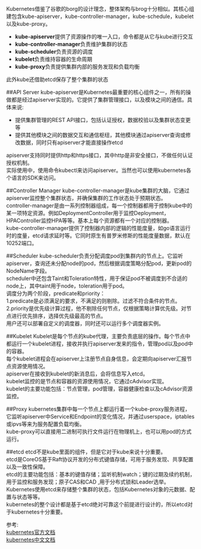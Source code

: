 Kubernetes借鉴了谷歌的borg的设计理念，整体架构与brog十分相似。其核心组建包含kube-apiserver，kube-controller-manager，kube-schedule，kubelet以及kube-proxy。      
     
+ **kube-apiserver**提供了资源操作的唯一入口，命令都是从它与kube进行交互    
+ **kube-controller-manager**负责维护集群的状态    
+ **kube-scheduler**负责资源的调度    
+ **kubelet**负责维持容器的生命周期    
+ **kube-proxy**负责提供集群内部的服务发现和负载均衡      

此外kube还借助etcd保存了整个集群的状态      


##API Server
kube-apiserver是Kubernetes最重要的核心组件之一，所有的操做都是经过apiserver实现的。它提供了集群管理接口，以及模块之间的通信。具体来说:

+ 提供集群管理的REST API接口，包括认证授权，数据校验以及集群状态变更等  
+ 提供其他模块之间的数据交互和通信枢纽，其他模块通过apiserver查询或修改数据，同时只有apiserver才能直接操作etcd

apiserver支持同时提供http和https接口，其中http是非安全接口，不做任何认证授权机制。   
实际使用中，使用命令kubectl来访问apiserver。当然也可以使用kubernetes各个语言的SDK来访问。     

##Controller Manager
kube-controller-manager是kube集群的大脑，它通过apiserver监控整个集群状态，并确保集群的工作状态处于预期状态。      
controller-manager是由一系列控制器组成，每一个控制器都用于控制kube中的某一项特定资源。例如DeploymentController用于监控Deployment，HPAController监控HPA等等。基本上每个资源都有一个对应的控制器。        
kube-controller-manager提供了控制器内部的逻辑的性能度量，如go语言运行时的度量，etcd请求延时等。它同时原生有普罗米修斯的性能度量数据，默认在10252端口。           

##Scheduler
kube-scheduler负责分配调度pod到集群内的节点上。它监听apiserver，查询还未分配node的pod，然后根据调度策略分配pod，更新pod的NodeName字段。      
scheduler中还包含Taint和Toleration特性，用于保证pod不被调度到不合适的node上，其中taint用于node，toleration用于pod。     
调度分为两个阶段，predicate和priority：    
1.predicate是必须满足的要求，不满足的则剔除。过滤不符合条件的节点。    
2.priority是优先级计算过程，他不剔除任何节点，仅根据策略计算优先级。对节点进行优先排序，选择优先级最高的节点。    
用户还可以部署自定义的调度器，同时还可以运行多个调度器实例。   

##Kubelet
Kubelet是每个节点的kube代理，主要负责底层的操作。每个节点中都运行一个kubelet进程，接收并执行apiserver发来的指令，管理pod以及pod中的容器。    
每个kubelet进程会在apiserver上注册节点自身信息，会定期向apiserver汇报节点资源使用情况。   
apiserver在接收到kubelet的新消息后，会将信息写入etcd。     
kubelet监控的是节点和容器的资源使用情况，它通过cAdvisor实现。    
kubelet的主要功能包括：节点管理，pod管理，容器健康检查以及cAdvisor资源监控。    

##Proxy
kubernetes集群中每一个节点上都运行着一个kube-proxy服务进程，它监听apiserver中Service和Endpoint的变化情况，并通过userspace，iptables或ipvs等来为服务配置负载均衡。     
kube-proxy可以直接用二进制可执行文件运行在物理机上，也可以用pod的方式运行。    

##etcd
etcd不是kube里面的组件，但是它对于kube来说十分重要。    
etcd是CoreOS基于Raft协议开发的分布式键值存储，可用于服务发现、共享配置以及一致性保障。     
etcd的主要功能包括：基本的键值存储；监听机制watch；键的过期及续约机制，用于监控和服务发现；原子CAS和CAD ,用于分布式锁和Leader选举。      
Kubernetes使用etcd来存储整个集群的状态，包括Kubernetes对象的元数据、配置与状态等等。    
kubernetes的整个设计都是基于etcd绝对可靠这个前提进行设计的，所以etcd对于kubernetes十分重要。    



参考:     
[kubernetes官方文档](https://kubernetes.io/docs/home/)    
[kubernetes中文文档](http://docs.kubernetes.org.cn/)
